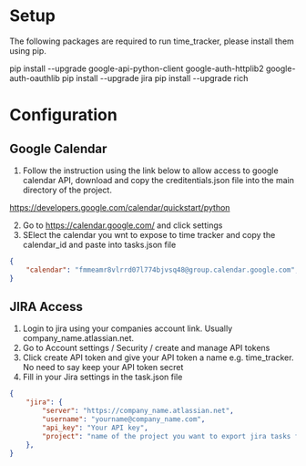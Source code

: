 Setup
=====

The following packages are required to run time_tracker, please install them using pip.

pip install --upgrade google-api-python-client google-auth-httplib2 google-auth-oauthlib
pip install --upgrade jira
pip install --upgrade rich

Configuration
=============


Google Calendar
---------------

1.  Follow the instruction using the link below to allow access to google calendar API, download and copy the creditentials.json file into the main directory of the project. 

https://developers.google.com/calendar/quickstart/python

2. Go to https://calendar.google.com/ and click settings
3. SElect the calendar you wnt to expose to time tracker and copy the calendar_id and paste into tasks.json file

```json
{
    "calendar": "fmmeamr8vlrrd07l774bjvsq48@group.calendar.google.com",
}
```

JIRA Access
-----------

1. Login to jira using your companies account link. Usually company_name.atlassian.net.
2. Go to Account settings / Security / create and manage API tokens
3. Click create API token and give your API token a name e.g. time_tracker. No need to say keep your API token secret
4. Fill in your Jira settings in the task.json file
    
```json
{
    "jira": {
        "server": "https://company_name.atlassian.net",
        "username": "yourname@company_name.com",
        "api_key": "Your API key",
        "project": "name of the project you want to export jira tasks from"
    },
}
```
